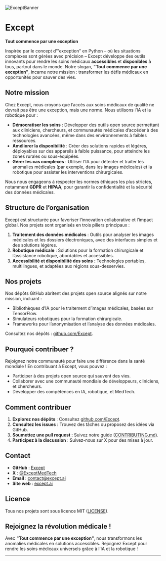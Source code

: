![ExceptBanner](https://github.com/user-attachments/assets/9a1d8774-0705-49c0-9ec0-382d07296bbe)

# Except

**Tout commence par une exception**

Inspirée par le concept d’"exception" en Python – où les situations complexes sont gérées avec précision – Except développe des outils innovants pour rendre les soins médicaux **accessibles** et **disponibles** à tous, partout dans le monde. Notre slogan, **"Tout commence par une exception"**, incarne notre mission : transformer les défis médicaux en opportunités pour sauver des vies.

## Notre mission

Chez Except, nous croyons que l’accès aux soins médicaux de qualité ne devrait pas être une exception, mais une norme. Nous utilisons l’IA et la robotique pour :
- **Démocratiser les soins** : Développer des outils open source permettant aux cliniciens, chercheurs, et communautés médicales d’accéder à des technologies avancées, même dans des environnements à faibles ressources.
- **Améliorer la disponibilité** : Créer des solutions rapides et légères, déployables sur des appareils à faible puissance, pour atteindre les zones rurales ou sous-équipées.
- **Gérer les cas complexes** : Utiliser l’IA pour détecter et traiter les anomalies médicales (par exemple, dans les images médicales) et la robotique pour assister les interventions chirurgicales.

Nous nous engageons à respecter les normes éthiques les plus strictes, notamment **GDPR** et **HIPAA**, pour garantir la confidentialité et la sécurité des données médicales.

## Structure de l’organisation

Except est structurée pour favoriser l’innovation collaborative et l’impact global. Nos projets sont organisés en trois piliers principaux :
1. **Traitement des données médicales** : Outils pour analyser les images médicales et les dossiers électroniques, avec des interfaces simples et des solutions légères.
2. **Robotique médicale** : Solutions pour la formation chirurgicale et l’assistance robotique, abordables et accessibles.
3. **Accessibilité et disponibilité des soins** : Technologies portables, multilingues, et adaptées aux régions sous-desservies.

## Nos projets

Nos dépôts GitHub abritent des projets open source alignés sur notre mission, incluant :
- Bibliothèques d’IA pour le traitement d’images médicales, basées sur TensorFlow.
- Simulateurs robotiques pour la formation chirurgicale.
- Frameworks pour l’anonymisation et l’analyse des données médicales.

Consultez nos dépôts : [github.com/Except](https://github.com/Except).

## Pourquoi contribuer ?

Rejoignez notre communauté pour faire une différence dans la santé mondiale ! En contribuant à Except, vous pouvez :
- Participer à des projets open source qui sauvent des vies.
- Collaborer avec une communauté mondiale de développeurs, cliniciens, et chercheurs.
- Développer des compétences en IA, robotique, et MedTech.

## Comment contribuer

1. **Explorez nos dépôts** : Consultez [github.com/Except](https://github.com/Except).
2. **Consultez les issues** : Trouvez des tâches ou proposez des idées via GitHub.
3. **Soumettez une pull request** : Suivez notre guide ([CONTRIBUTING.md](https://github.com/Except/CONTRIBUTING.md)).
4. **Participez à la discussion** : Suivez-nous sur X pour des mises à jour.

## Contact

- **GitHub** : [Except](https://github.com/Except)
- **X** : [@ExceptMedTech](https://x.com/ExceptMedTech)
- **Email** : contact@except.ai
- **Site web** : [except.ai](https://except.ai)

## Licence

Tous nos projets sont sous licence MIT ([LICENSE](https://github.com/Except/LICENSE)).

## Rejoignez la révolution médicale !

Avec **"Tout commence par une exception"**, nous transformons les anomalies médicales en solutions accessibles. Rejoignez Except pour rendre les soins médicaux universels grâce à l’IA et la robotique !

---
